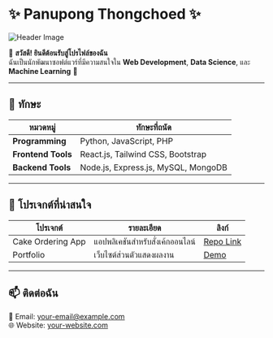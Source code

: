 # ✨ Panupong Thongchoed ✨

![Header Image](https://via.placeholder.com/1200x400?text=Welcome+to+My+Profile)

👋 **สวัสดี! ยินดีต้อนรับสู่โปรไฟล์ของฉัน**  
ฉันเป็นนักพัฒนาซอฟต์แวร์ที่มีความสนใจใน **Web Development**, **Data Science**, และ **Machine Learning** 🚀

---

## 🔧 **ทักษะ**
| **หมวดหมู่**       | **ทักษะที่ถนัด**                     |
|---------------------|---------------------------------------|
| **Programming**     | Python, JavaScript, PHP              |
| **Frontend Tools**  | React.js, Tailwind CSS, Bootstrap    |
| **Backend Tools**   | Node.js, Express.js, MySQL, MongoDB  |

---

## 📂 **โปรเจกต์ที่น่าสนใจ**
| โปรเจกต์         | รายละเอียด                              | ลิงก์                                     |
|-------------------|-----------------------------------------|-------------------------------------------|
| Cake Ordering App | แอปพลิเคชันสำหรับสั่งเค้กออนไลน์      | [Repo Link](https://github.com/your-repo) |
| Portfolio         | เว็บไซต์ส่วนตัวแสดงผลงาน             | [Demo](https://your-portfolio.com)        |

---

## 📫 **ติดต่อฉัน**
📧 Email: [your-email@example.com](mailto:your-email@example.com)  
🌐 Website: [your-website.com](https://your-website.com)  

